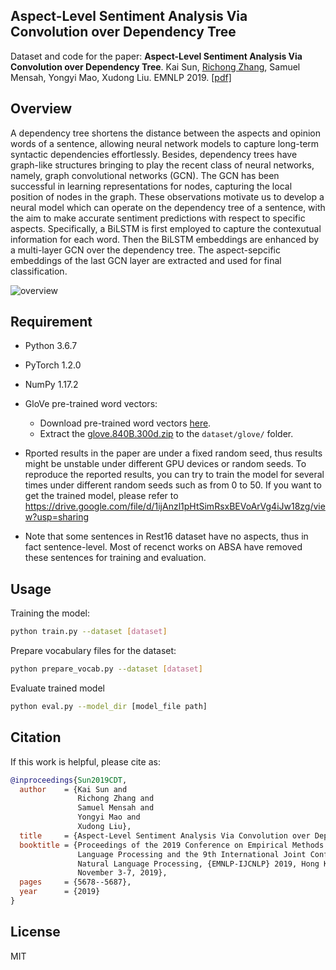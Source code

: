 ## Aspect-Level Sentiment Analysis Via Convolution over Dependency Tree

Dataset and code for the paper: **Aspect-Level Sentiment Analysis Via Convolution over Dependency Tree**. Kai Sun, [Richong Zhang](http://act.buaa.edu.cn/zhangrc/), Samuel Mensah, Yongyi Mao, Xudong Liu. EMNLP 2019. [[pdf]](graph_convolutional_networks_for_sentiment_analysis_.pdf)

## Overview

A dependency tree shortens the distance between the aspects and opinion words of a sentence, allowing neural network models to capture long-term syntactic dependencies effortlessly. Besides, dependency trees have graph-like structures bringing to play the recent class of neural networks, namely, graph convolutional networks (GCN). The GCN has been successful in learning representations for nodes, capturing the local position of nodes in the graph. These observations motivate us to develop a neural model which can operate on the dependency tree of a sentence, with the aim to make accurate sentiment predictions with respect to specific aspects. Specifically, a BiLSTM is first employed to capture the contexutual information for each word. Then the BiLSTM embeddings are enhanced by a multi-layer GCN over the dependency tree. The aspect-sepcific embeddings of the last GCN layer are extracted and used for final classification.

![overview](model_framework.png)

## Requirement

- Python 3.6.7
- PyTorch 1.2.0
- NumPy 1.17.2
- GloVe pre-trained word vectors:
  - Download pre-trained word vectors [here](https://github.com/stanfordnlp/GloVe#download-pre-trained-word-vectors).
  - Extract the [glove.840B.300d.zip](http://nlp.stanford.edu/data/wordvecs/glove.840B.300d.zip) to the `dataset/glove/` folder.

- Rported results in the paper are under a fixed random seed, thus results might be unstable under different GPU devices or random seeds. To reproduce the reported results, you can try to train the model for several times under different random seeds such as from 0 to 50. If you want to get the trained model, please refer to https://drive.google.com/file/d/1ijAnzl1pHtSimRsxBEVoArVg4iJw18zg/view?usp=sharing
- Note that some sentences in Rest16 dataset have no aspects, thus in fact sentence-level. Most of recenct works on ABSA have removed these sentences for training and evaluation.

## Usage

Training the model:

```bash
python train.py --dataset [dataset]
```

Prepare vocabulary files for the dataset:

```bash
python prepare_vocab.py --dataset [dataset]
```

Evaluate trained model
```bash
python eval.py --model_dir [model_file path]
```

## Citation

If this work is helpful, please cite as:

```bibtex
@inproceedings{Sun2019CDT,
  author    = {Kai Sun and
               Richong Zhang and
               Samuel Mensah and
               Yongyi Mao and
               Xudong Liu},
  title     = {Aspect-Level Sentiment Analysis Via Convolution over Dependency Tree},
  booktitle = {Proceedings of the 2019 Conference on Empirical Methods in Natural
               Language Processing and the 9th International Joint Conference on
               Natural Language Processing, {EMNLP-IJCNLP} 2019, Hong Kong, China,
               November 3-7, 2019},
  pages     = {5678--5687},
  year      = {2019}
}
```

## License

MIT
